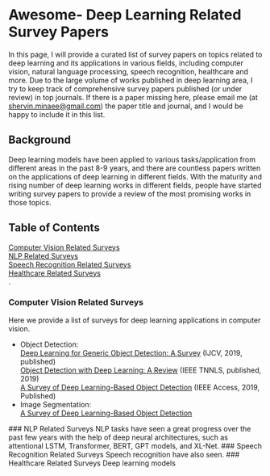 # Awesome- Deep Learning Related Survey Papers

In this page, I will provide a curated list of survey papers on topics related to deep learning and its applications in various fields, including computer vision, natural language processing, speech recognition, healthcare and more. 
Due to the large volume of works published in deep learning area, I try to keep track of comprehensive survey papers published (or under review) in top journals. 
If there is a paper missing here, please email me (at shervin.minaee@gmail.com) the paper title and journal, and I would be happy to include it in this list.

## Background

Deep learning models have been applied to various tasks/application from different areas in the past 8-9 years, and there are countless papers written on the applications of deep learning in different fields. 
With the maturity and rising number of deep learning works in different fields, people have started writing survey papers to provide a review of the most promising works in those topics.


## Table of Contents  
[Computer Vision Related Surveys](#CV)  
[NLP Related Surveys](#NLP)  
[Speech Recognition Related Surveys](#SR)  
[Healthcare Related Surveys](#HC)  
.
<a name="CV"/>
### Computer Vision Related Surveys
Here we provide a list of surveys for deep learning applications in computer vision. <br/>
* Object Detection:  <br/>
[Deep Learning for Generic Object Detection: A Survey](https://arxiv.org/pdf/1809.02165.pdf) (IJCV, 2019, published) <br/>
[Object Detection with Deep Learning: A Review](https://arxiv.org/pdf/1807.05511.pdf) (IEEE TNNLS, published, 2019) <br/>
[A Survey of Deep Learning-Based Object Detection](https://ieeexplore.ieee.org/stamp/stamp.jsp?arnumber=8825470) (IEEE Access, 2019, Published)<br/>
* Image Segmentation: <br/>
[A Survey of Deep Learning-Based Object Detection](https://ieeexplore.ieee.org/stamp/stamp.jsp?arnumber=8825470) <br/>
<a name="NLP"/>
### NLP Related Surveys
NLP tasks have seen a great progress over the past few years with the help of deep neural architectures, such as attentional LSTM, Transformer, BERT, GPT models, and XL-Net.
<a name="SR"/>
### Speech Recognition Related Surveys
Speech recognition have also seen.
<a name="HC"/>
### Healthcare Related Surveys
Deep learning models 

